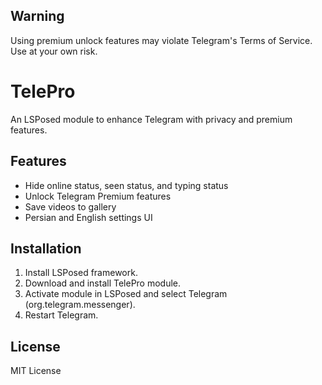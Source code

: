 ## Warning
Using premium unlock features may violate Telegram's Terms of Service. Use at your own risk.
# TelePro
An LSPosed module to enhance Telegram with privacy and premium features.

## Features
- Hide online status, seen status, and typing status
- Unlock Telegram Premium features
- Save videos to gallery
- Persian and English settings UI

## Installation
1. Install LSPosed framework.
2. Download and install TelePro module.
3. Activate module in LSPosed and select Telegram (org.telegram.messenger).
4. Restart Telegram.
   

## License
MIT License
